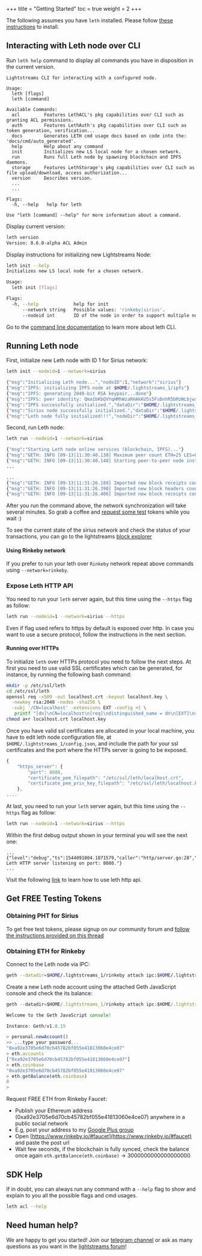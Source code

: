 +++
title = "Getting Started"
toc = true
weight = 2
+++

The following assumes you have `leth` installed. Please follow [these instructions](/quick-start/install/#install)
to install.

## Interacting with Leth node over CLI

Run `leth help` command to display all commands you have in disposition in the current version.

```
Lightstreams CLI for interacting with a configured node.

Usage:
  leth [flags]
  leth [command]

Available Commands:
  acl         Features LethACL's pkg capabilities over CLI such as granting ACL permissions.
  auth        Features LethAuth's pkg capabilities over CLI such as token generation, verification...
  docs        Generates LETH cmd usage docs based on code into the: 'docs/cmd/auto_generated'.
  help        Help about any command
  init        Initializes new LS local node for a chosen network.
  run         Runs full Leth node by spawning blockchain and IPFS daemons.
  storage     Features LethStorage's pkg capabilities over CLI such as file upload/download, access authorization...
  version     Describes version.
  ...
  ...

Flags:
  -h, --help   help for leth

Use "leth [command] --help" for more information about a command.
```

Display current version:

```bash
leth version
Version: 0.6.0-alpha ACL Admin
```

Display instructions for initializing new Lightstreams Node:

```bash
leth init --help
Initializes new LS local node for a chosen network.

Usage:
  leth init [flags]

Flags:
  -h, --help             help for init
      --network string   Possible values: 'rinkeby|sirius'.
      --nodeid int       ID of the node in order to support multiple nodes on the same machine. 0 by default.
```

Go to the [command line documentation](/cli-docs) to learn more about leth CLI.

## Running Leth node

First, initialize new Leth node with ID 1 for Sirius network:

```bash
leth init --nodeid=1 --network=sirius

{"msg":"Initializing Leth node...","nodeID":1,"network":"sirius"}
{"msg":"IPFS: initializing IPFS node at $HOME/.lightstreams_1/ipfs"}
{"msg":"IPFS: generating 2048-bit RSA keypair...done"}
{"msg":"IPFS: peer identity: Qma1bKbQVYqHMhWzaRHAkKU5s5FsDnhR5bMzWLbjwxUaN6"}
{"msg":"IPFS successfully initialized.","dataDir":"$HOME/.lightstreams_1/ipfs"}
{"msg":"Sirius node successfully initialized.","dataDir":"$HOME/.lightstreams_1/sirius"}
{"msg":"Leth node fully initialized!!!","nodeDir":"$HOME/.lightstreams_1"}
```

Second, run Leth node:

```bash
leth run --nodeid=1 --network=sirius

{"msg":"Starting Leth node online services (blockchain, IPFS)..."}
{"msg":"GETH: INFO [09-13|11:30:40.138] Maximum peer count ETH=25 LES=0 total=25"}
{"msg":"GETH: INFO [09-13|11:30:40.148] Starting peer-to-peer node instance=Geth/v1.8.15-stable-89451f1c/darwin-amd64/go1.10.4"}
...
```

```bash
...
{"msg":"GETH: INFO [09-13|11:31:26.189] Imported new block receipts count=906 elapsed=9.521ms   number=960 hash=413833…8d126d size=4.13kB  ignored=0"}
{"msg":"GETH: INFO [09-13|11:31:26.390] Imported new block headers count=384 elapsed=149.265ms number=1344 hash=4524ae…5d3fff ignored=0"}
{"msg":"GETH: INFO [09-13|11:31:26.406] Imported new block receipts count=384 elapsed=2.144ms   number=1344 hash=4524ae…5d3fff size=1.54kB  ignored=0"}
```

After you run the command above, the network synchronization will take several minutes.
So grab a coffee and [request some test](#get-free-testing-tokens) tokens while you wait :)


To see the current state of the sirius network and check the status of your transactions, you can go to the lightstreams
[block explorer](http://explorer.sirius.lightstreams.io)


#### Using Rinkeby network

If you prefer to run your leth over `Rinkeby` network repeat above commands using `--network=rinkeby`.

### Expose Leth HTTP API
You need to run your `leth` server again, but this time using the `--https` flag as follow:
```bash
leth run --nodeid=1 --network=sirius --https
```

Even if flag used refers to https by default is exposed over http. In case you want to use a secure protocol, follow the instructions
in the next section.

#### Running over HTTPs

To initialize `leth` over HTTPs protocol you need to follow the next steps. At first you need to use
valid SSL certificates which can be generated, for instance, by running the following bash command:

```bash
mkdir -p /etc/ssl/leth
cd /etc/ssl/leth
openssl req -x509 -out localhost.crt -keyout localhost.key \
  -newkey rsa:2048 -nodes -sha256 \
  -subj '/CN=localhost' -extensions EXT -config <( \
   printf "[dn]\nCN=localhost\n[req]\ndistinguished_name = dn\n[EXT]\nsubjectAltName=DNS:localhost\nkeyUsage=digitalSignature\nextendedKeyUsage=serverAuth")
chmod a+r localhost.crt localhost.key
```

Once you have valid ssl certificates are allocated in your local machine, you have to edit
leth node configuration file, at `$HOME/.lightstreams_1/config.json`, and include the path
for your ssl certificates and the port where the HTTPs server is going to be exposed.

```js
{
    "https_server": {
        "port": 8080,
        "certificate_pem_filepath": "/etc/ssl/leth/localhost.crt",
        "certificate_pem_priv_key_filepath": "/etc/ssl/leth/localhost.key"
    },
....
```

At last, you need to run your `leth` server again, but this time using the `--https` flag as follow:
```bash
leth run --nodeid=1 --network=sirius --https
```

Within the first debug output shown in your terminal you will see the next one:
````
...
{"level":"debug","ts":1544091804.1871579,"caller":"http/server.go:28","msg":"Starting Leth HTTP server listening on port: 8080."}
...
````

Visit the following [link](/http-api-doc) to learn how to use leth http api.

## Get FREE Testing Tokens

### Obtaining PHT for Sirius

To get free test tokens, please signup on our community forum and [follow the instructions provided on this thread](https://discuss.lightstreams.network/t/request-test-tokens/64)


### Obtaining ETH for Rinkeby

Connect to the Leth node via IPC:

```bash
geth --datadir=$HOME/.lightstreams_1/rinkeby attach ipc:$HOME/.lightstreams_1/rinkeby/geth.ipc
```

Create a new Leth node account using the attached Geth JavaScript console and check the its balance:

```javascript
geth --datadir=$HOME/.lightstreams_1/rinkeby attach ipc:$HOME/.lightstreams_1/rinkeby/geth.ipc

Welcome to the Geth JavaScript console!

Instance: Geth/v1.8.15

> personal.newAccount()
>> ...type your password...
"0xa92e3705e6d70cb45782bf055e41813060e4ce07"
> eth.accounts
["0xa92e3705e6d70cb45782bf055e41813060e4ce07"]
> eth.coinbase
"0xa92e3705e6d70cb45782bf055e41813060e4ce07"
> eth.getBalance(eth.coinbase)
0
>
```

Request FREE ETH from Rinkeby Faucet:

- Publish your Ethereum address (0xa92e3705e6d70cb45782bf055e41813060e4ce07) anywhere in a public social network
- E.g, post your address to my [Google Plus group](https://plus.google.com/u/0/communities/115209806315551990293)
- Open [https://www.rinkeby.io/#faucet](https://www.rinkeby.io/#faucet) and paste the post url
- Wait few seconds, if the blockchain is fully synced, check the balance once again `eth.getBalance(eth.coinbase)` -> 3000000000000000000

## SDK Help

If in doubt, you can always run any command with a `--help` flag to show and explain to you all the possible flags and cmd usages.

```bash
leth acl --help
```

## Need human help?

We are happy to get you started! Join our [telegram channel](https://t.me/lightstreams) or ask as many questions as you want in the [lightstreams forum](http://discuss.lightstreams.network)!
